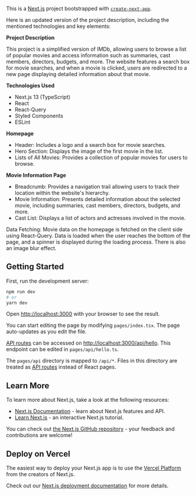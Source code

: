 This is a [Next.js](https://nextjs.org/) project bootstrapped with [`create-next-app`](https://github.com/vercel/next.js/tree/canary/packages/create-next-app).


Here is an updated version of the project description, including the mentioned technologies and key elements:

**Project Description**

This project is a simplified version of IMDb, allowing users to browse a list of popular movies and access information such as summaries, cast members, directors, budgets, and more. The website features a search box for movie searches, and when a movie is clicked, users are redirected to a new page displaying detailed information about that movie.

**Technologies Used**

- Next.js 13 (TypeScript)
- React
- React-Query
- Styled Components
- ESLint

**Homepage**

- Header: Includes a logo and a search box for movie searches.
- Hero Section: Displays the image of the first movie in the list.
- Lists of All Movies: Provides a collection of popular movies for users to browse.



**Movie Information Page**

- Breadcrumb: Provides a navigation trail allowing users to track their location within the website's hierarchy.
- Movie Information: Presents detailed information about the selected movie, including summaries, cast members, directors, budgets, and more.
- Cast List: Displays a list of actors and actresses involved in the movie.

Data Fetching: Movie data on the homepage is fetched on the client side using React-Query. Data is loaded when the user reaches the bottom of the page, and a spinner is displayed during the loading process. There is also an image blur effect. 



## Getting Started

First, run the development server:

```bash
npm run dev
# or
yarn dev
```

Open [http://localhost:3000](http://localhost:3000) with your browser to see the result.

You can start editing the page by modifying `pages/index.tsx`. The page auto-updates as you edit the file.

[API routes](https://nextjs.org/docs/api-routes/introduction) can be accessed on [http://localhost:3000/api/hello](http://localhost:3000/api/hello). This endpoint can be edited in `pages/api/hello.ts`.

The `pages/api` directory is mapped to `/api/*`. Files in this directory are treated as [API routes](https://nextjs.org/docs/api-routes/introduction) instead of React pages.

## Learn More

To learn more about Next.js, take a look at the following resources:

- [Next.js Documentation](https://nextjs.org/docs) - learn about Next.js features and API.
- [Learn Next.js](https://nextjs.org/learn) - an interactive Next.js tutorial.

You can check out [the Next.js GitHub repository](https://github.com/vercel/next.js/) - your feedback and contributions are welcome!

## Deploy on Vercel

The easiest way to deploy your Next.js app is to use the [Vercel Platform](https://vercel.com/new?utm_medium=default-template&filter=next.js&utm_source=create-next-app&utm_campaign=create-next-app-readme) from the creators of Next.js.

Check out our [Next.js deployment documentation](https://nextjs.org/docs/deployment) for more details.
